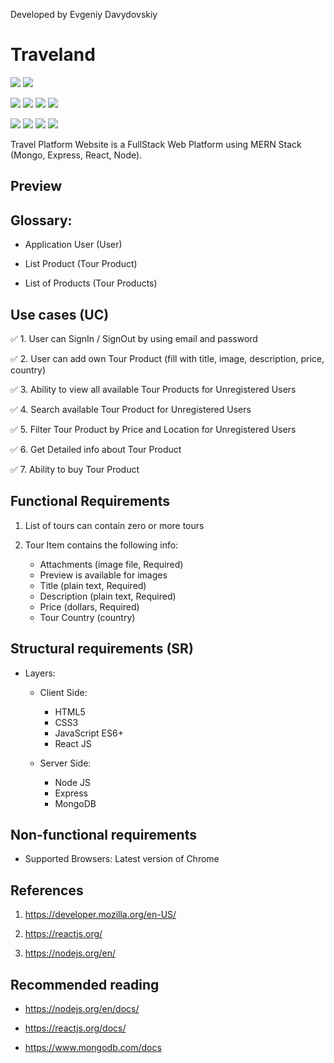 Developed by Evgeniy Davydovskiy

# Traveland

![](https://img.shields.io/badge/progress-developing-green)
![](https://img.shields.io/badge/version-0.0-green)

![](https://img.shields.io/badge/language-JavaScript-yellow)
![](https://img.shields.io/badge/version-ES6+-yellow)
![](https://img.shields.io/badge/html-HTML5-red)
![](https://img.shields.io/badge/css-CSS3-blue)

![](https://img.shields.io/badge/React-js-blue)
![](https://img.shields.io/badge/Node-js-green)
![](https://img.shields.io/badge/Express-js-orange)
![](https://img.shields.io/badge/Mongo-DB-green)

Travel Platform Website is a FullStack Web Platform using MERN Stack (Mongo, Express, React, Node).

## Preview

## Glossary:

-   Application User (User)

-   List Product (Tour Product)

-   List of Products (Tour Products)

## Use cases (UC)

✅ 1. User can SignIn / SignOut by using email and password

✅ 2. User can add own Tour Product (fill with title, image, description, price, country)

✅ 3. Ability to view all available Tour Products for Unregistered Users

✅ 4. Search available Tour Product for Unregistered Users

✅ 5. Filter Tour Product by Price and Location for Unregistered Users

✅ 6. Get Detailed info about Tour Product

✅ 7. Ability to buy Tour Product

## Functional Requirements

1. List of tours can contain zero or more tours

2. Tour Item contains the following info:

    - Attachments (image file, Required)
    - Preview is available for images
    - Title (plain text, Required)
    - Description (plain text, Required)
    - Price (dollars, Required)
    - Tour Country (country)

## Structural requirements (SR)

-   Layers:

    -   Client Side:

        -   HTML5
        -   CSS3
        -   JavaScript ES6+
        -   React JS

    -   Server Side:
        -   Node JS
        -   Express
        -   MongoDB

## Non-functional requirements

-   Supported Browsers: Latest version of Chrome

## References

1. https://developer.mozilla.org/en-US/

2. https://reactjs.org/

3. https://nodejs.org/en/

## Recommended reading

-   https://nodejs.org/en/docs/

-   https://reactjs.org/docs/

-   https://www.mongodb.com/docs
